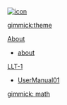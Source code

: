 <!--
  -- Name of your wiki
  -- Do NOT remove the leading `#` character.
  -->

#
[![icon](https://cloud.githubusercontent.com/assets/12775748/26043139/181f6cd2-3976-11e7-9e0c-47308a80b85f.png)](http://ohbrightcare.com)

<!--
  -- Default theme
  -- (Read: http://dynalon.github.io/mdwiki/#!customizing.md#Theme_chooser)
  -->
[gimmick:theme](flatly)


<!--
  -- Navigation
  -- (Read: http://dynalon.github.io/mdwiki/#!quickstart.md#Adding_a_navigation)
  -->


<!-- A more complex navigation example: ---------------------------------------- -->

[About]()

  * [about](about/about.md)

[LLT-1]()

  * [UserManual01](LLT-1/LLT-1_UserManual01.md)




<!--
  -- Let the user choose a theme
  -- (Read: http://dynalon.github.io/mdwiki/#!quickstart.md#Adding_a_navigation)
-->
<!--[gimmick:themechooser](Choose theme)-->



<!-- ---------------------------------------------------------------------------- -->

<!--
  -- Change the Language
  -- Could be useful when there's more than one language wiki.
-->
<!--
[Change the Language]()

  * [English (United States)](/en_US/)
  * [English (United Kingdom)](/en_GB/)
  * [Italian](/it/)
-->

<!--[gimmick:Disqus](dymaxionkim)-->
[gimmick: math]()
